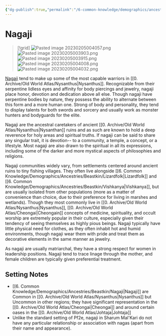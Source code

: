 ```yaml
---
{"dg-publish":true,"permalink":"/6-common-knowledge/demographics/ancestries/beastkin/nagaji/"}
---
```


# Nagaji

>[!grid]
>![Pasted image 20230205004057.png](/img/user/x.%20Assets/Attachments/Pasted%20image%2020230205004057.png)
>![Pasted image 20230205003903.png](/img/user/x.%20Assets/Attachments/Pasted%20image%2020230205003903.png)
>![Pasted image 20230205003915.png](/img/user/x.%20Assets/Attachments/Pasted%20image%2020230205003915.png)
>![Pasted image 20230205004008.png](/img/user/x.%20Assets/Attachments/Pasted%20image%2020230205004008.png)
>![Pasted image 20230205004032.png](/img/user/x.%20Assets/Attachments/Pasted%20image%2020230205004032.png)

[Nagaji](https://2e.aonprd.com/Ancestries.aspx?ID=54) tend to make up some of the most capable warriors in [[0. Archive/Old World Atlas/Nysanthus\|Nysanthus]]. Recognizable from their serpentine lidless eyes and affinity for body piercings and jewelry, nagaji place honor, devotion and dedication above all else. Though nagaji have serpentine bodies by nature, they possess the ability to alternate between this form and a more human one. Strong of body and personality, they tend to display talents for both swords and sorcery and usually work as monster hunters and bodyguards for the elite.

Nagaji are the ancestral caretakers of ancient [[0. Archive/Old World Atlas/Nysanthus\|Nysanthan]] ruins and as such are known to hold a deep reverence for holy areas and spiritual truths. If nagaji can be said to share any singular trait, it is devotion-- to a community, a temple, a concept, or a lifestyle. Most nagaji are also drawn to the spiritual in all its expressions, including some of the darker and more mystical aspects of philosophies and religions.

Nagaji communities widely vary, from settlements centered around ancient ruins to tiny fishing villages. They often live alongside [[6. Common Knowledge/Demographics/Ancestries/Beastkin/Lizardfolk\|Lizardfolk]] and [[6. Common Knowledge/Demographics/Ancestries/Beastkin/Vishkanya\|Vishkanya]], but are usually isolated from other populations (more as a matter of convenience than choice, due to their preference for living in marshes and wetlands). Though they most commonly live in [[0. Archive/Old World Atlas/Nysanthus\|Nysanthus]], [[0. Archive/Old World Atlas/Cheongai\|Cheongain]] concepts of medicine, spirituality, and occult worship are extremely popular in their culture, especially given their tendency of seeing themselves as highly pious beings. Nagaji typically have little physical need for clothes, as they often inhabit hot and humid environments, though nagaji wear them with pride and treat them as decorative elements in the same manner as jewelry. 

As nagaji are usually matriarchal, they have a strong respect for women in leadership positions. Nagaji tend to trace linage through the mother, and female children are typically given preferential treatment. 

## Setting Notes

- [[6. Common Knowledge/Demographics/Ancestries/Beastkin/Nagaji\|Nagaji]] are Common in [[0. Archive/Old World Atlas/Nysanthus\|Nysanthus]] but Uncommon in other regions; they have significant representation in the [[0. Archive/Old World Atlas/Cheongai\|Cheongai]] and around certain oases in the [[0. Archive/Old World Atlas/Johtaja\|Johtaja]] 
- Unlike the standard setting of Pf2e, nagaji in Sharum Mal'Kari do not have any particular relationship or association with nagas (apart from their name and appearance).

